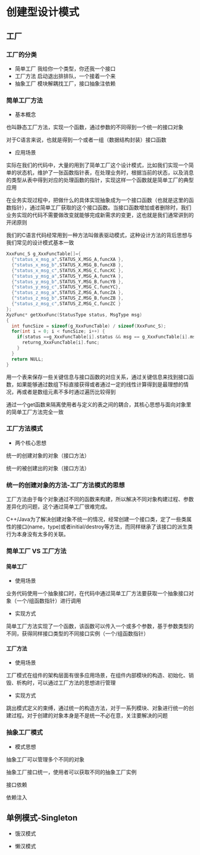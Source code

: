 # 创建型设计模式

## 工厂

### 工厂的分类
- 简单工厂
我给你一个类型，你还我一个接口
- 工厂方法
启动退出排排队，一个接着一个来
- 抽象工厂
模块解耦找工厂，接口抽象注依赖

### 简单工厂方法
- 基本概念

也叫静态工厂方法，实现一个函数，通过参数的不同得到一个统一的接口对象

对于C语言来说，也就是得到一个或者一组（数据结构封装）接口函数

- 应用场景

实际在我们的代码中，大量的用到了简单工厂这个设计模式，比如我们实现一个简单的状态机，维护了一张函数指针表，在处理业务时，根据当前的状态，以及消息的类型从表中得到对应的处理函数的指针，实现这样一个函数就是简单工厂的典型应用

在业务实现过程中，把做什么的具体实现抽象成为一个接口函数（也就是这里的函数指针），通过简单工厂获取的这个接口函数。当接口函数增加或者删除时，我们业务实现的代码不需要做改变就能够完成新需求的变更，这也就是我们通常讲到的开闭原则

我们的C语言代码经常用到一种方法叫做表驱动模式，这种设计方法的背后思想与我们常见的设计模式基本一致

```C
XxxFunc_S g_XxxFuncTable[]={
  {"status_x_msg_a",STATUS_X,MSG_A,funcXA },
  {"status_x_msg_b",STATUS_X,MSG_B,funcXB },
  {"status_x_msg_c",STATUS_X,MSG_C,funcXC },
  {"status_y_msg_a",STATUS_Y,MSG_A,funcYA },
  {"status_y_msg_b",STATUS_Y,MSG_B,funcYB },
  {"status_y_msg_c",STATUS_Y,MSG_C,funcYC},
  {"status_z_msg_a",STATUS_Z,MSG_A,funcZA },
  {"status_z_msg_b",STATUS_Z,MSG_B,funcZB },
  {"status_z_msg_c",STATUS_Z,MSG_C,funcZC }
};
XyzFunc* getXxxFunc(StatusType status, MsgType msg)
{
  int funcSize = sizeof(g_XxxFuncTable) / sizeof(XxxFunc_S);
  for(int i = 0; i < funcSize; i++) {
    if(status ==g_XxxFuncTable[i].status && msg == g_XxxFuncTable[i].msg) {
      returng_XxxFuncTable[i].func;
    }
  }
  return NULL;
}
```

用一个表来保存一些关键信息与接口函数的对应关系，通过关键信息来找到接口函数，如果能够通过数组下标直接获得或者通过一定的线性计算得到是最理想的情况，再或者是数组元素不多时通过遍历比较得到

通过一个get函数来隔离使用者与定义的表之间的耦合，其核心思想与面向对象里的简单工厂方法完全一致

### 工厂方法模式

- 两个核心思想

统一的创建对象的对象（接口方法）

统一的被创建出的对象（接口方法）

### 统一的创建对象的方法-工厂方法模式的思想

工厂方法由于每个对象通过不同的函数来构建，所以解决不同对象构建过程、参数差异化的问题，这个通过简单工厂很难完成。

C++/Java为了解决创建对象不统一的情况，经常创建一个接口类，定了一些类属性的接口(name，type)或者initial/destroy等方法，而同样继承了该接口的派生类行为本身没有太多的关联。

### 简单工厂 VS 工厂方法

#### 简单工厂

- 使用场景

业务代码使用一个抽象接口时，在代码中通过简单工厂方法要获取一个抽象接口对象（一个/组函数指针）进行调用

- 实现方式

简单工厂方法实现了一个函数，该函数可以传入一个或多个参数，基于参数类型的不同，获得同样接口类型的不同接口实例（一个/组函数指针）

#### 工厂方法

- 使用场景

工厂模式在组件的架构层面有很多应用场景，在组件内部模块的构造、初始化、销毁、析构时，可以通过工厂方法的思想进行管理

- 实现方式

跳出模式定义的束缚，通过统一的构造方法，对于一系列模块、对象进行统一的创建过程。对于创建的对象本身是不是统一不必在意，关注要解决的问题

### 抽象工厂模式

- 模式思想

抽象工厂可以管理多个不同的对象

抽象工厂接口统一，使用者可以获取不同的抽象工厂实例

接口依赖

依赖注入

## 单例模式-Singleton

- 饿汉模式

- 懒汉模式


